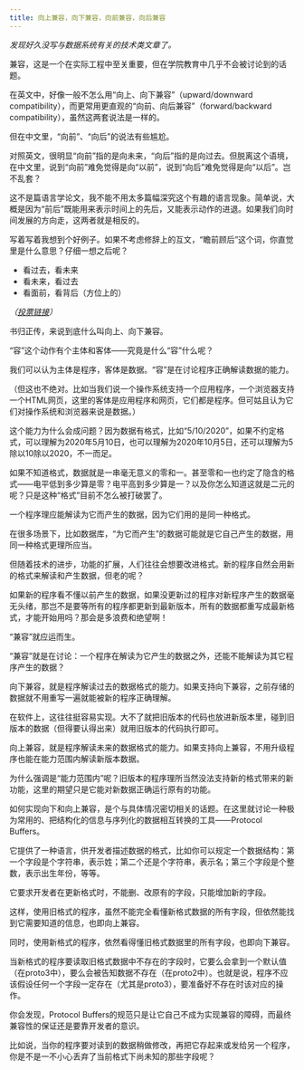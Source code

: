 ```yaml
---
title: 向上兼容，向下兼容，向前兼容，向后兼容
---
```


*发现好久没写与数据系统有关的技术类文章了。*

兼容，这是一个在实际工程中至关重要，但在学院教育中几乎不会被讨论到的话题。

在英文中，好像一般不怎么用“向上、向下兼容”（upward/downward compatibility），而更常用更直观的“向前、向后兼容”（forward/backward compatibility），虽然这两套说法是一样的。

但在中文里，“向前”、“向后”的说法有些尴尬。

对照英文，很明显“向前”指的是向未来，“向后”指的是向过去。但脱离这个语境，在中文里，说到“向前”难免觉得是向“以前”，说到“向后”难免觉得是向“以后”。岂不乱套？

这不是篇语言学论文，我不能不用太多篇幅深究这个有趣的语言现象。简单说，大概是因为“前后”既能用来表示时间上的先后，又能表示动作的进退。如果我们向时间发展的方向走，这两者就是相反的。

写着写着我想到个好例子。如果不考虑修辞上的互文，“瞻前顾后”这个词，你直觉里是什么意思？仔细一想之后呢？

- 看过去，看未来
- 看未来，看过去
- 看面前，看背后（方位上的）

*（[投票链接](https://mp.weixin.qq.com/s/-b8_0xeYck-80A-V4p2w6w)）*

书归正传，来说到底什么叫向上、向下兼容。

“容”这个动作有个主体和客体——究竟是什么“容”什么呢？

我们可以认为主体是程序，客体是数据。“容”是在讨论程序正确解读数据的能力。

（但这也不绝对。比如当我们说一个操作系统支持一个应用程序，一个浏览器支持一个HTML网页，这里的客体是应用程序和网页，它们都是程序。但可姑且认为它们对操作系统和浏览器来说是数据。）

这个能力为什么会成问题？因为数据有格式，比如“5/10/2020”，如果不约定格式，可以理解为2020年5月10日，也可以理解为2020年10月5日，还可以理解为5除以10除以2020，不一而足。

如果不知道格式，数据就是一串毫无意义的零和一。甚至零和一也约定了隐含的格式——电平低到多少算是零？电平高到多少算是一？以及你怎么知道这就是二元的呢？只是这种“格式”目前不怎么被打破罢了。



一个程序理应能解读为它而产生的数据，因为它们用的是同一种格式。

在很多场景下，比如数据库，“为它而产生”的数据可能就是它自己产生的数据，用同一种格式更理所应当。

但随着技术的进步，功能的扩展，人们往往会想要改进格式。新的程序自然会用新的格式来解读和产生数据，但老的呢？

如果新的程序看不懂以前产生的数据，如果没更新过的程序对新程序产生的数据毫无头绪，那岂不是要等所有的程序都更新到最新版本，所有的数据都重写成最新格式，才能开始用吗？那会是多浪费和绝望啊！

“兼容”就应运而生。

“兼容”就是在讨论：一个程序在解读为它产生的数据之外，还能不能解读为其它程序产生的数据？

向下兼容，就是程序解读过去的数据格式的能力。如果支持向下兼容，之前存储的数据就不用重写一遍就能被新的程序正确理解。

在软件上，这往往挺容易实现。大不了就把旧版本的代码也放进新版本里，碰到旧版本的数据（但得要认得出来）就用旧版本的代码执行即可。

向上兼容，就是程序解读未来的数据格式的能力。如果支持向上兼容，不用升级程序也能在能力范围内解读新版本数据。

为什么强调是“能力范围内”呢？旧版本的程序理所当然没法支持新的格式带来的新功能，这里的期望只是它能对新数据正确运行原有的功能。

如何实现向下和向上兼容，是个与具体情况密切相关的话题。在这里就讨论一种极为常用的、把结构化的信息与序列化的数据相互转换的工具——Protocol Buffers。

它提供了一种语言，供开发者描述数据的格式，比如你可以规定一个数据结构：第一个字段是个字符串，表示姓；第二个还是个字符串，表示名；第三个字段是个整数，表示出生年份，等等。

它要求开发者在更新格式时，不能删、改原有的字段，只能增加新的字段。

这样，使用旧格式的程序，虽然不能完全看懂新格式数据的所有字段，但依然能找到它需要知道的信息，也即向上兼容。

同时，使用新格式的程序，依然看得懂旧格式数据里的所有字段，也即向下兼容。

当新格式的程序要读取旧格式数据中不存在的字段时，它要么会拿到一个默认值（在proto3中），要么会被告知数据不存在（在proto2中）。也就是说，程序不应该假设任何一个字段一定存在（尤其是proto3），要准备好不存在时该对应的操作。

你会发现，Protocol Buffers的规范只是让它自己不成为实现兼容的障碍，而最终兼容性的保证还是要靠开发者的意识。

比如说，当你的程序要对读到的数据稍做修改，再把它存起来或发给另一个程序， 你是不是一不小心丢弃了当前格式下尚未知的那些字段呢？
